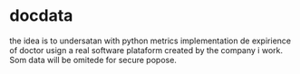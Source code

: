# docdata
the idea is to undersatan with python metrics implementation de expirience of doctor usign a real software plataform created by the company i work. Som data will be omitede for secure popose.
